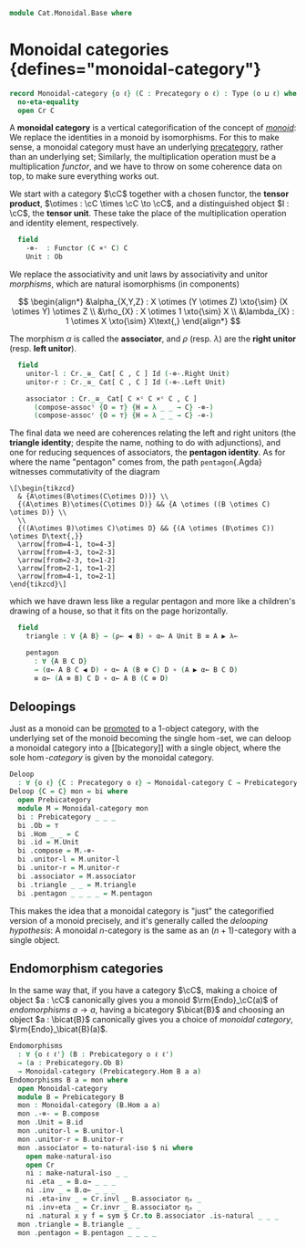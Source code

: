 <!--
```agda
open import Cat.Instances.Functor
open import Cat.Instances.Product
open import Cat.Bi.Base
open import Cat.Prelude

import Cat.Functor.Bifunctor as Bifunctor
import Cat.Reasoning as Cr
```
-->

```agda
module Cat.Monoidal.Base where
```

<!--
```agda
open _=>_
```
-->

# Monoidal categories {defines="monoidal-category"}

```agda
record Monoidal-category {o ℓ} (C : Precategory o ℓ) : Type (o ⊔ ℓ) where
  no-eta-equality
  open Cr C
```

A **monoidal category** is a vertical categorification of the concept of
[_monoid_]: We replace the identities in a monoid by isomorphisms. For
this to make sense, a monoidal category must have an underlying
[precategory], rather than an underlying set; Similarly, the
multiplication operation must be a multiplication _functor_, and we have
to throw on some coherence data on top, to make sure everything works
out.

[_monoid_]: Algebra.Monoid.html
[precategory]: Cat.Base.html

We start with a category $\cC$ together with a chosen functor, the
**tensor product**, $\otimes : \cC \times \cC \to \cC$, and a
distinguished object $I : \cC$, the **tensor unit**. These take the
place of the multiplication operation and identity element,
respectively.

```agda
  field
    -⊗-  : Functor (C ×ᶜ C) C
    Unit : Ob
```

<!--
```agda
  private module -⊗- = Bifunctor -⊗-
  _⊗_ : Ob → Ob → Ob
  A ⊗ B = -⊗- .Functor.F₀ (A , B)

  _⊗₁_ : ∀ {w x y z} → Hom w x → Hom y z → Hom (w ⊗ y) (x ⊗ z)
  f ⊗₁ g = -⊗- .Functor.F₁ (f , g)
```
-->

We replace the associativity and unit laws by
associativity and unitor _morphisms_, which are natural isomorphisms (in
components)

$$
\begin{align*}
&\alpha_{X,Y,Z} : X \otimes (Y \otimes Z) \xto{\sim} (X \otimes Y) \otimes Z \\
&\rho_{X} : X \otimes 1 \xto{\sim} X \\
&\lambda_{X} : 1 \otimes X \xto{\sim} X\text{,}
\end{align*}
$$

The morphism $\alpha$ is called the **associator**, and $\rho$ (resp.
$\lambda$) are the **right unitor** (resp. **left unitor**).

```agda
  field
    unitor-l : Cr._≅_ Cat[ C , C ] Id (-⊗-.Right Unit)
    unitor-r : Cr._≅_ Cat[ C , C ] Id (-⊗-.Left Unit)

    associator : Cr._≅_ Cat[ C ×ᶜ C ×ᶜ C , C ]
      (compose-assocˡ {O = ⊤} {H = λ _ _ → C} -⊗-)
      (compose-assocʳ {O = ⊤} {H = λ _ _ → C} -⊗-)
```

<!--
```agda
  λ← : ∀ {X} → Hom (Unit ⊗ X) X
  λ← = unitor-l .Cr._≅_.from .η _

  λ→ : ∀ {X} → Hom X (Unit ⊗ X)
  λ→ = unitor-l .Cr._≅_.to .η _

  ρ← : ∀ {X} → Hom (X ⊗ Unit) X
  ρ← = unitor-r .Cr._≅_.from .η _

  ρ→ : ∀ {X} → Hom X (X ⊗ Unit)
  ρ→ = unitor-r .Cr._≅_.to .η _

  α→ : ∀ A B C → Hom ((A ⊗ B) ⊗ C) (A ⊗ (B ⊗ C))
  α→ _ _ _ = associator .Cr._≅_.to .η _

  α← : ∀ A B C → Hom (A ⊗ (B ⊗ C)) ((A ⊗ B) ⊗ C)
  α← _ _ _ = associator .Cr._≅_.from .η _

  -- whiskering on the right
  _▶_ : ∀ A {B C} (g : Hom B C) → Hom (A ⊗ B) (A ⊗ C)
  _▶_ A f = id ⊗₁ f

  -- whiskering on the left
  _◀_ : ∀ {A B} (g : Hom A B) C → Hom (A ⊗ C) (B ⊗ C)
  _◀_ f A = f ⊗₁ id
```
-->

The final data we need are coherences relating the left and right
unitors (the **triangle identity**; despite the name, nothing to do with
adjunctions), and one for reducing sequences of associators, the
**pentagon identity**. As for where the name "pentagon" comes from, the
path `pentagon`{.Agda} witnesses commutativity of the diagram

~~~{.quiver .tall-1}
\[\begin{tikzcd}
  & {A\otimes(B\otimes(C\otimes D))} \\
  {(A\otimes B)\otimes(C\otimes D)} && {A \otimes ((B \otimes C) \otimes D)} \\
  \\
  {((A\otimes B)\otimes C)\otimes D} && {(A \otimes (B\otimes C)) \otimes D\text{,}}
  \arrow[from=4-1, to=4-3]
  \arrow[from=4-3, to=2-3]
  \arrow[from=2-3, to=1-2]
  \arrow[from=2-1, to=1-2]
  \arrow[from=4-1, to=2-1]
\end{tikzcd}\]
~~~

which we have drawn less like a regular pentagon and more like a
children's drawing of a house, so that it fits on the page horizontally.

```agda
  field
    triangle : ∀ {A B} → (ρ← ◀ B) ∘ α← A Unit B ≡ A ▶ λ←

    pentagon
      : ∀ {A B C D}
      → (α← A B C ◀ D) ∘ α← A (B ⊗ C) D ∘ (A ▶ α← B C D)
      ≡ α← (A ⊗ B) C D ∘ α← A B (C ⊗ D)
```

## Deloopings

Just as a monoid can be [promoted] to a 1-object category, with the
underlying set of the monoid becoming the single $\hom$-set, we can
deloop a monoidal category into a [[bicategory]] with a single object,
where the sole $\hom$-_category_ is given by the monoidal category.

[promoted]: Cat.Instances.Delooping.html

```agda
Deloop
  : ∀ {o ℓ} {C : Precategory o ℓ} → Monoidal-category C → Prebicategory lzero o ℓ
Deloop {C = C} mon = bi where
  open Prebicategory
  module M = Monoidal-category mon
  bi : Prebicategory _ _ _
  bi .Ob = ⊤
  bi .Hom _ _ = C
  bi .id = M.Unit
  bi .compose = M.-⊗-
  bi .unitor-l = M.unitor-l
  bi .unitor-r = M.unitor-r
  bi .associator = M.associator
  bi .triangle _ _ = M.triangle
  bi .pentagon _ _ _ _ = M.pentagon
```

This makes the idea that a monoidal category is "just" the categorified
version of a monoid precisely, and it's generally called the _delooping
hypothesis_: A monoidal $n$-category is the same as an $(n+1)$-category
with a single object.

## Endomorphism categories

In the same way that, if you have a category $\cC$, making a choice
of object $a : \cC$ canonically gives you a monoid
$\rm{Endo}_\cC(a)$ of _endomorphisms_ $a \to a$, having a bicategory
$\bicat{B}$ and choosing an object $a : \bicat{B}$ canonically gives you
a choice of _monoidal category_, $\rm{Endo}_\bicat{B}(a)$.

```agda
Endomorphisms
  : ∀ {o ℓ ℓ'} (B : Prebicategory o ℓ ℓ')
  → (a : Prebicategory.Ob B)
  → Monoidal-category (Prebicategory.Hom B a a)
Endomorphisms B a = mon where
  open Monoidal-category
  module B = Prebicategory B
  mon : Monoidal-category (B.Hom a a)
  mon .-⊗- = B.compose
  mon .Unit = B.id
  mon .unitor-l = B.unitor-l
  mon .unitor-r = B.unitor-r
  mon .associator = to-natural-iso $ ni where
    open make-natural-iso
    open Cr
    ni : make-natural-iso _ _
    ni .eta _ = B.α→ _ _ _
    ni .inv _ = B.α← _ _ _
    ni .eta∘inv _ = Cr.invl _ B.associator ηₚ _
    ni .inv∘eta _ = Cr.invr _ B.associator ηₚ _
    ni .natural x y f = sym $ Cr.to B.associator .is-natural _ _ _
  mon .triangle = B.triangle _ _
  mon .pentagon = B.pentagon _ _ _ _
```
